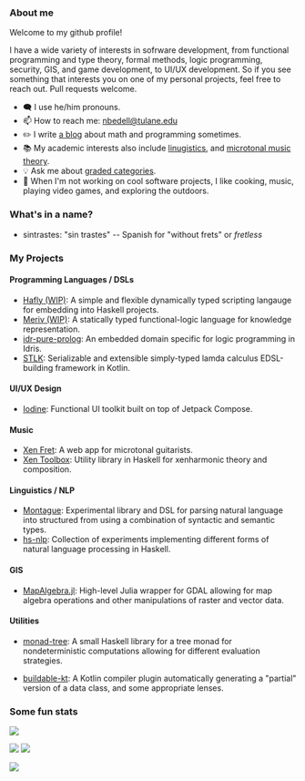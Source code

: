 ### About me

Welcome to my github profile!

I have a wide variety of interests in sofrware development, from functional programming and type theory, formal methods, logic programming, security, GIS, and game development, to UI/UX development. So if you see something that interests you on one of my personal projects, feel free to reach out. Pull requests welcome.

- 🗨️ I use he/him pronouns.
- 📫 How to reach me: nbedell@tulane.edu
- ✏️ I write [a blog](https://sintrastes.github.io/blog/archive.html) about math and programming sometimes.
- 📚 My academic interests also include [linugistics](https://github.com/Sintrastes/Montague), and [microtonal music theory](https://github.com/Sintrastes/xen-toolbox).
- 💡 Ask me about [graded categories](https://digitallibrary.tulane.edu/islandora/object/tulane%3A90929/datastream/PDF/view).
- 🌳 When I'm not working on cool software projects, I like cooking, music, playing video games, and exploring the outdoors.

### What's in a name?
- sintrastes: "sin trastes" -- Spanish for "without frets" or _fretless_

### My Projects

#### Programming Languages / DSLs

  * [Hafly (WIP)](https://github.com/Sintrastes/hafly): A simple and flexible dynamically typed scripting langauge for embedding into Haskell projects.
  * [Meriv (WIP)](https://github.com/Sintrastes/meriv-core): A statically typed functional-logic language for knowledge representation.
  * [idr-pure-prolog](https://github.com/Sintrastes/idr-pure-prolog): An embedded domain specific for logic programming in Idris.
  * [STLK](https://github.com/Sintrastes/STLK): Serializable and extensible simply-typed lamda calculus EDSL-building framework in Kotlin.

#### UI/UX Design

  * [Iodine](https://github.com/Sintrastes/Iodine): Functional UI toolkit built on top of Jetpack Compose.

#### Music

  * [Xen Fret](https://github.com/Sintrastes/xen-fret): A web app for microtonal guitarists.
  * [Xen Toolbox](https://github.com/Sintrastes/xen-toolbox): Utility library in Haskell for xenharmonic theory and composition.

#### Linguistics / NLP

  * [Montague](https://github.com/Sintrastes/Montague): Experimental library and DSL for parsing natural language into structured from using a combination of syntactic and semantic types.
  * [hs-nlp](https://github.com/Sintrastes/hs-nlp): Collection of experiments implementing different forms of natural language processing in Haskell.

#### GIS

  * [MapAlgebra.jl](https://github.com/Sintrastes/MapAlgebra.jl): High-level Julia wrapper for GDAL allowing for map algebra operations and other manipulations of raster and vector data.

#### Utilities

  * [monad-tree](https://github.com/Sintrastes/monad-tree): A small Haskell library for a tree monad for nondeterministic computations allowing for different evaluation strategies.

  * [buildable-kt](https://github.com/Sintrastes/buildable-kt): A Kotlin compiler plugin automatically generating a "partial" version of a data class, and some appropriate lenses.

### Some fun stats

![](https://github-readme-stats.vercel.app/api?username=sintrastes)

![](https://github-profile-summary-cards.vercel.app/api/cards/most-commit-language?username=sintrastes&hide=html,css&theme=vue&langs_count=7)
![](https://github-profile-summary-cards.vercel.app/api/cards/repos-per-language?username=sintrastes&theme=vue&hide=html,css&langs_count=7)

![](https://github-profile-summary-cards.vercel.app/api/cards/profile-details?username=sintrastes&theme=vue) 


